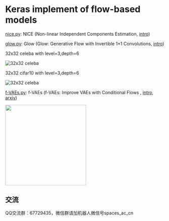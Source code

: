 # Keras implement of flow-based models

[nice.py](https://github.com/bojone/flow/blob/master/nice.py): NICE (Non-linear Independent Components Estimation, [intro]( https://kexue.fm/archives/5776))

[glow.py](https://github.com/bojone/flow/blob/master/glow.py): Glow (Glow: Generative Flow
with Invertible 1×1 Convolutions, [intro]( https://kexue.fm/archives/5807))

32x32 celeba with level=3,depth=6

![32x32 celeba](https://kexue.fm/usr/uploads/2018/08/1823395940.png)


32x32 cifar10 with level=3,depth=6

![32x32 celeba](https://kexue.fm/usr/uploads/2018/08/1012322369.png)


[f-VAEs.py](https://github.com/bojone/flow/blob/master/f-VAEs.py): f-VAEs (f-VAEs: Improve VAEs with Conditional Flows
, [intro]( https://kexue.fm/archives/5977), [arxiv](https://arxiv.org/abs/1809.05861))

<img src="https://kexue.fm/usr/uploads/2018/09/3123911138.png" height=256 />

## 交流
QQ交流群：67729435，微信群请加机器人微信号spaces_ac_cn
